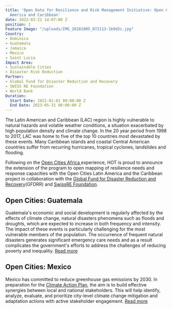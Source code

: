 ```yaml
---
title: 'Open Data for Resilience and Risk Management Initiative: Open Cities Latin
  America and Caribbean'
date: 2022-03-21 14:07:00 Z
position: 1
Feature Image: "/uploads/IMG_20181005_072113-1b9d2c.jpg"
Country:
- Dominica
- Guatemala
- Jamaica
- Mexico
- Saint Lucia
Impact Area:
- Sustainable Cities
- Disaster Risk Reduction
Partner:
- Global Fund for Disaster Reduction and Recovery
- SWISS RE Foundation
- World Bank
Duration:
  Start Date: 2021-01-01 00:00:00 Z
  End Date: 2023-05-31 00:00:00 Z
---
```


The Latin American and Caribbean (LAC) region is highly vulnerable to natural hazards and volatile weather conditions, a situation exacerbated by high population density and climate change. In the 20 year period from 1998 to 2017, LAC was home to five of the top 10 countries most devastated by these events. Many Caribbean islands and coastal Central American countries suffer from recurring hurricanes, tropical cyclones, landslides and flooding.

Following on the [Open Cities Africa ](https://www.hotosm.org/projects/open-cities-africa-accra-city-project-ghana/)experience, HOT is proud to announce the extension of the program to open mapping of resilience needs and response capacities with the Open Cities Latin America and the Caribbean project in collaboration with the [Global Fund for Disaster Reduction and Recovery](https://www.gfdrr.org/en)(GFDRR) and [SwissRE Foundation](https://www.swissrefoundation.org/our-work/focus-area/natural-hazard-and-climate-risk-management/Open_mapping_for_resilient_societies_.html).

## Open Cities: Guatemala

Guatemala's economic and social development is regularly affected by the effects of climate change, natural disasters phenomena such as floods and droughts, which are expected to increase in both frequency and intensity. The impact of these events is particularly challenging for the most vulnerable members of the population. The occurrence of frequent natural disasters generates significant emergency care needs and as a result complicates the government's efforts to address the challenges of reducing poverty and inequality. [Read more](https://www.hotosm.org/open-cities-guatemala.html)

## Open Cities: Mexico

Mexico has committed to reduce greenhouse gas emissions by 2030. In preparation for the [Climate Action Plan](https://www.gob.mx/sedatu/documentos/estrategia-nacional-de-ordenamiento-territorial-de-la-sedatu-2020-2040), the aim is to build effective synergies between local and national stakeholders. This will help identify, analyze, evaluate, and prioritize city-level climate change mitigation and adaptation actions with active stakeholder engagement. [Read more](https://www.hotosm.org/open-cities-mexico.html)